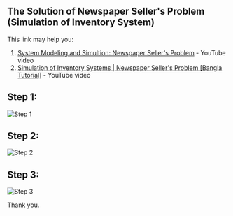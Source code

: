 ## The Solution of Newspaper Seller's Problem (Simulation of Inventory System)

This link may help you:
1. [System Modeling and Simultion: Newspaper Seller's Problem](https://www.youtube.com/watch?v=OH8MRT8eqRI) - YouTube video
2. [Simulation of Inventory Systems | Newspaper Seller's Problem [Bangla Tutorial]](https://www.youtube.com/watch?v=OH8MRT8eqRI) - YouTube video

Step 1:
---
![Step 1](https://user-images.githubusercontent.com/13184472/46904331-4472e780-cf04-11e8-909d-51bb3804facb.png)

Step 2:
---
![Step 2](https://user-images.githubusercontent.com/13184472/46904219-a9c5d900-cf02-11e8-93d3-b33c1dd382dd.png)

Step 3:
---
![Step 3](https://user-images.githubusercontent.com/13184472/46904221-b4806e00-cf02-11e8-9f7a-77286c65a01b.png)

Thank you.

